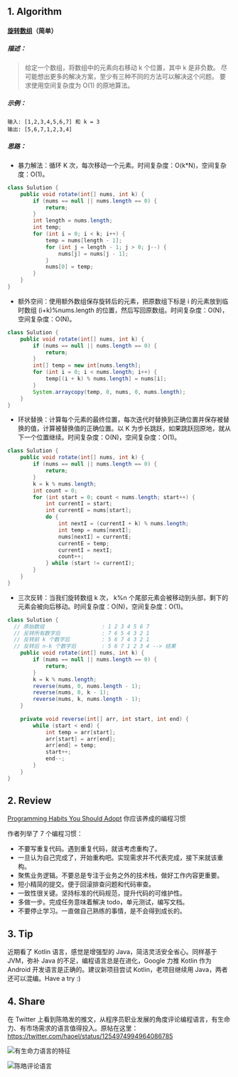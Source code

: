 ## 1. Algorithm

#### [旋转数组](https://leetcode-cn.com/problems/rotate-array/)（简单）

##### 描述：

> 给定一个数组，将数组中的元素向右移动 k 个位置，其中 k 是非负数。
> 尽可能想出更多的解决方案，至少有三种不同的方法可以解决这个问题。
> 要求使用空间复杂度为 O(1) 的原地算法。 

##### 示例：

```
输入: [1,2,3,4,5,6,7] 和 k = 3
输出: [5,6,7,1,2,3,4]
```

##### 思路：

- 暴力解法：循环 K 次，每次移动一个元素。时间复杂度：O(k*N)，空间复杂度：O(1)。

```java
class Sulution {
    public void rotate(int[] nums, int k) {
        if (nums == null || nums.length == 0) {
            return;
        }
        int length = nums.length;
        int temp;
        for (int i = 0; i < k; i++) {
            temp = nums[length - 1];
            for (int j = length - 1; j > 0; j--) {
                nums[j] = nums[j - 1];
            }
            nums[0] = temp;
        }
    }
}
```

- 额外空间：使用额外数组保存旋转后的元素，把原数组下标是 i 的元素放到临时数组 (i+k)%nums.length 的位置，然后写回原数组。时间复杂度：O(N)，空间复杂度：O(N)。

```java
class Sulution {
    public void rotate(int[] nums, int k) {
        if (nums == null || nums.length == 0) {
            return;
        }
        int[] temp = new int[nums.length];
        for (int i = 0; i < nums.length; i++) {
            temp[(i + k) % nums.length] = nums[i];
        }
        System.arraycopy(temp, 0, nums, 0, nums.length);
    }
}
```

- 环状替换：计算每个元素的最终位置，每次迭代时替换到正确位置并保存被替换的值，计算被替换值的正确位置。以 K 为步长跳跃，如果跳跃回原地，就从下一个位置继续。时间复杂度：O(N)，空间复杂度：O(1)。

```java
class Sulution {
    public void rotate(int[] nums, int k) {
        if (nums == null || nums.length == 0) {
            return;
        }
        k = k % nums.length;
        int count = 0;
        for (int start = 0; count < nums.length; start++) {
            int currentI = start;
            int currentE = nums[start];
            do {
                int nextI = (currentI + k) % nums.length;
                int temp = nums[nextI];
                nums[nextI] = currentE;
                currentE = temp;
                currentI = nextI;
                count++;
            } while (start != currentI);
        }
    }
}
```

- 三次反转：当我们旋转数组 k 次， k%n 个尾部元素会被移动到头部，剩下的元素会被向后移动。时间复杂度：O(N)，空间复杂度：O(1)。

```java
class Sulution {
  // 原始数组                  : 1 2 3 4 5 6 7
  // 反转所有数字后             : 7 6 5 4 3 2 1
  // 反转前 k 个数字后          : 5 6 7 4 3 2 1
  // 反转后 n-k 个数字后        : 5 6 7 1 2 3 4 --> 结果
    public void rotate(int[] nums, int k) {
        if (nums == null || nums.length == 0) {
            return;
        }
        k = k % nums.length;
        reverse(nums, 0, nums.length - 1);
        reverse(nums, 0, k - 1);
        reverse(nums, k, nums.length - 1);
    }
    
    private void reverse(int[] arr, int start, int end) {
        while (start < end) {
            int temp = arr[start];
            arr[start] = arr[end];
            arr[end] = temp;
            start++;
            end--;
        }
    }
}
```

## 2. Review

[Programming Habits You Should Adopt](https://levelup.gitconnected.com/programming-habits-you-should-adopt-8ab75419fb09) 你应该养成的编程习惯

作者列举了 7 个编程习惯：

- 不要写重复代码。遇到重复代码，就该考虑重构了。
- 一旦认为自己完成了，开始重构吧。实现需求并不代表完成，接下来就该重构。
- 聚焦业务逻辑。不要总是专注于业务之外的技术栈，做好工作内容更重要。
- 短小精简的提交。便于回滚排查问题和代码审查。
- 一致性很关键。坚持标准的代码规范，提升代码的可维护性。
- 多做一步。完成任务意味着解决 todo，单元测试，编写文档。
- 不要停止学习。一直做自己熟练的事情，是不会得到成长的。

## 3. Tip

近期看了 Kotlin 语言，感觉是增强型的 Java，简洁灵活安全省心。同样基于 JVM，弥补 Java 的不足，编程语言总是在进化，Google 力推 Kotlin 作为 Android 开发语言是正确的。建议新项目尝试 Kotlin，老项目继续用 Java，两者还可以混编。Have a try :)

## 4. Share

在 Twitter 上看到陈皓发的推文，从程序员职业发展的角度评论编程语言，有生命力、有市场需求的语言值得投入。原帖在这里：https://twitter.com/haoel/status/1254974994964086785

![有生命力语言的特征](https://richie-storage.oss-cn-hangzhou.aliyuncs.com/img/EWqQTnKU4AES4-K.png)

![陈皓评论语言](https://richie-storage.oss-cn-hangzhou.aliyuncs.com/img/EWqQRcGUcAAKt6z.png)